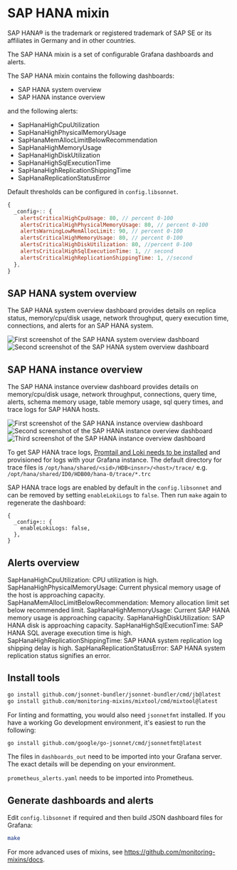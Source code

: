 # SAP HANA mixin

SAP HANA® is the trademark or registered trademark of SAP SE or its affiliates in Germany and in other countries.

The SAP HANA mixin is a set of configurable Grafana dashboards and alerts.

The SAP HANA mixin contains the following dashboards:

- SAP HANA system overview
- SAP HANA instance overview

and the following alerts:

- SapHanaHighCpuUtilization
- SapHanaHighPhysicalMemoryUsage
- SapHanaMemAllocLimitBelowRecommendation
- SapHanaHighMemoryUsage
- SapHanaHighDiskUtilization
- SapHanaHighSqlExecutionTime
- SapHanaHighReplicationShippingTime
- SapHanaReplicationStatusError

Default thresholds can be configured in `config.libsonnet`.

```js
{
  _config+:: {
    alertsCriticalHighCpuUsage: 80, // percent 0-100
    alertsCriticalHighPhysicalMemoryUsage: 80, // percent 0-100
    alertsWarningLowMemAllocLimit: 90, // percent 0-100
    alertsCriticalHighMemoryUsage: 80, // percent 0-100
    alertsCriticalHighDiskUtilization: 80, //percent 0-100
    alertsCriticalHighSqlExecutionTime: 1, // second
    alertsCriticalHighReplicationShippingTime: 1, //second
  },
}
```
## SAP HANA system overview

The SAP HANA system overview dashboard provides details on replica status, memory/cpu/disk usage, network throughput, query execution time, connections, and alerts for an SAP HANA system. 

![First screenshot of the SAP HANA system overview dashboard](https://storage.googleapis.com/grafanalabs-integration-assets/sap-hana/screenshots/sap-hana-system-overview-1.png)
![Second screenshot of the SAP HANA system overview dashboard](https://storage.googleapis.com/grafanalabs-integration-assets/sap-hana/screenshots/sap-hana-system-overview-2.png)

## SAP HANA instance overview

The SAP HANA instance overview dashboard provides details on memory/cpu/disk usage, network throughput, connections, query time, alerts, schema memory usage, table memory usage, sql query times, and trace logs for SAP HANA hosts.

![First screenshot of the SAP HANA instance overview dashboard](https://storage.googleapis.com/grafanalabs-integration-assets/sap-hana/screenshots/sap-hana-instance-overview-1.png)
![Second screenshot of the SAP HANA instance overview dashboard](https://storage.googleapis.com/grafanalabs-integration-assets/sap-hana/screenshots/sap-hana-instance-overview-2.png)
![Third screenshot of the SAP HANA instance overview dashboard](https://storage.googleapis.com/grafanalabs-integration-assets/sap-hana/screenshots/sap-hana-instance-overview-3.png)

To get SAP HANA trace logs, [Promtail and Loki needs to be installed](https://grafana.com/docs/loki/latest/installation/) and provisioned for logs with your Grafana instance. The default directory for trace files is `/opt/hana/shared/<sid>/HDB<insnr>/<host>/trace/` e.g. `/opt/hana/shared/ID0/HDB00/hana-0/trace/*.trc`

SAP HANA trace logs are enabled by default in the `config.libsonnet` and can be removed by setting `enableLokiLogs` to `false`. Then run `make` again to regenerate the dashboard:

```
{
  _config+:: {
    enableLokiLogs: false,
  },
}
```

## Alerts overview

SapHanaHighCpuUtilization: CPU utilization is high.
SapHanaHighPhysicalMemoryUsage: Current physical memory usage of the host is approaching capacity.
SapHanaMemAllocLimitBelowRecommendation: Memory allocation limit set below recommended limit.
SapHanaHighMemoryUsage: Current SAP HANA memory usage is approaching capacity.
SapHanaHighDiskUtilization: SAP HANA disk is approaching capacity.
SapHanaHighSqlExecutionTime: SAP HANA SQL average execution time is high.
SapHanaHighReplicationShippingTime: SAP HANA system replication log shipping delay is high.
SapHanaReplicationStatusError: SAP HANA system replication status signifies an error.

## Install tools

```bash
go install github.com/jsonnet-bundler/jsonnet-bundler/cmd/jb@latest
go install github.com/monitoring-mixins/mixtool/cmd/mixtool@latest
```

For linting and formatting, you would also need `jsonnetfmt` installed. If you
have a working Go development environment, it's easiest to run the following:

```bash
go install github.com/google/go-jsonnet/cmd/jsonnetfmt@latest
```

The files in `dashboards_out` need to be imported
into your Grafana server. The exact details will be depending on your environment.

`prometheus_alerts.yaml` needs to be imported into Prometheus.

## Generate dashboards and alerts

Edit `config.libsonnet` if required and then build JSON dashboard files for Grafana:

```bash
make
```

For more advanced uses of mixins, see
https://github.com/monitoring-mixins/docs.
